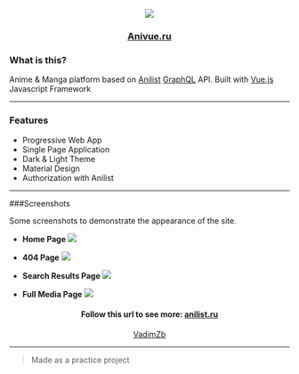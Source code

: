 <p align="center">
<img src="https://user-images.githubusercontent.com/78701914/108630752-74890880-7477-11eb-866e-4929718dfbcb.png">
</p>

<h3 align="center">
<a href="https://anivue.ru/" target="_blank">Anivue.ru</a>
</h3>

### What is this?

Anime & Manga platform based on <a href="https://anilist.co" target="_blank">Anilist</a> <a href="https://graphql.org" target="_blank">GraphQL</a> API.
Built with <a href="https://vuejs.org/" target="_blank">Vue.js</a> Javascript Framework

---

### Features

-   Progressive Web App
-   Single Page Application
-   Dark & Light Theme
-   Material Design
-   Authorization with Anilist

---

###Screenshots

<p>
Some screenshots to demonstrate the appearance of the site.
</p>

-   **Home Page**
    <img src="https://user-images.githubusercontent.com/78701914/108635718-f128e080-7491-11eb-8dab-4b6f5b19c055.png">

*   **404 Page**
    <img src="https://user-images.githubusercontent.com/78701914/108635728-fab24880-7491-11eb-8e0d-4986cb766e26.png">

*   **Search Results Page**
    <img src="https://user-images.githubusercontent.com/78701914/108635726-f9811b80-7491-11eb-90bb-734a4ee0560d.png">

*   **Full Media Page**
    <img src="https://user-images.githubusercontent.com/78701914/108635722-f7b75800-7491-11eb-97f6-5ecebe098e13.png">

<h4 align="center">
Follow this url to see more: <a target="_blank" href="https://anivue.ru/">anilist.ru</a>
</h4>
<p align="center">
<a href="https://github.com/VadimZb/" target="_blank">VadimZb</a>
</p>

---

> Made as a practice project
